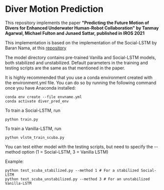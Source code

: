 # Diver Motion Prediction
This repository implements the paper **"Predicting the Future Motion of Divers for Enhanced Underwater Human-Robot Collaboration" by Tanmay Agarwal, Michael Fulton and Junaed Sattar, published in IROS 2021**

This implementation is based on the implementation of the Social-LSTM by Baran Nama, at this [repository](https://github.com/quancore/social-lstm)

The model directory contains pre-trained Vanilla and Social-LSTM models, both stabilized and unstabilized.
Default parameters in the training and testing scripts are the same as that mentioned in the paper.

It is highly recommended that you use a conda environment created with the environment.yml file. You can do so by running the following command once you have Anaconda installed:
```
conda env create --file envname.yml
conda activate diver_pred_env
```

To train a Social-LSTM, run

`python train.py`

To train a Vanilla-LSTM, run

`python vlstm_train_scuba.py`

You can test either model with the testing scripts, but need to specify the --method option (1 = Social-LSTM, 3 = Vanilla LSTM)

Example: 
```
python test_scuba_stabilized.py --method 1 # For a stabilized Social-LSTM
python test_scuba_unstabilized.py --method 3 # For an unstabilized Vanilla-LSTM
```

